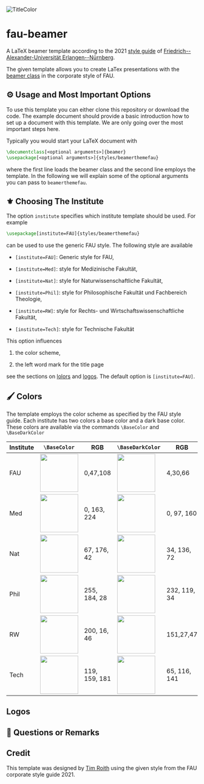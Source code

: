 ![TitleColor](https://user-images.githubusercontent.com/44805883/151393444-20ba6577-121c-44b9-bf77-6bf8682fd6e8.gif)

# fau-beamer

A LaTeX beamer template according to the 2021 [style guide](https://www.intern.fau.de/kommunikation-marketing-und-corporate-identity/corporate-identity/) of [Friedrich--Alexander-Universität Erlangen--Nürnberg](https://www.fau.de/).

The given template allows you to create LaTex presentations with the [beamer class](https://ctan.org/pkg/beamer?lang=en) in the corporate style of FAU.

## :gear: Usage and Most Important Options

To use this template you can either clone this repository or download the code. The example document should provide a basic introduction how to set up a document with this template. We are only going over the most important steps here.

Typically you would start your LaTeX document with

```LaTeX
\documentclass[<optional arguments>]{beamer}
\usepackage[<optional arguments>]{styles/beamerthemefau}
```

where the first line loads the beamer class and the second line employs the template. In the following we will explain some of the optional arguments you can pass to ```beamerthemefau```.

## :fleur_de_lis: Choosing The Institute

The option ```institute``` specifies which institute template should be used. For example

```LaTeX
\usepackage[institute=FAU]{styles/beamerthemefau}
```

can be used to use the generic FAU style. The following style are available

* ```[institute=FAU]```: Generic style for FAU,

* ```[institute=Med]```: style for Medizinische Fakultät,

* ```[institute=Nat]```: style for Naturwissenschaftliche Fakultät,

* ```[institute=Phil]```: style for Philosophische Fakultät und Fachbereich Theologie,

* ```[institute=RW]```: style for Rechts- und Wirtschaftswissenschaftliche Fakultät,

* ```[institute=Tech]```: style for Technische Fakultät

This option influences

1. the color scheme,

2. the left word mark for the title page

see the sections on [lolors](##Colors) and [logos](##Logos). The default option is ```[institute=FAU]```.

## :paintbrush: Colors

The template employs the color scheme as specified by the FAU style guide. Each institute has two colors a base color and a dark base color. These colors are available via the commands ```\BaseColor``` and ```\BaseDarkColor```

| Institute | ```\BaseColor``` | RGB | ```\BaseDarkColor``` | RGB |
| --------- | ---------------- | --- | ----------------- | --- |
| FAU       | <img src="[https://via.placeholder.com/15/002f6c/000000?text=+](https://user-images.githubusercontent.com/44805883/169272361-71da6b14-2b6d-454c-ae73-f581dd75640b.png)" width="100" height="100"> | 0,47,108 | <img src="https://via.placeholder.com/15/041e42/000000?text=+" width="100" height="100"> | 4,30,66 |
| Med       | <img src="https://via.placeholder.com/15/0061a0/000000?text=+" width="100" height="100"> | 0, 163, 224 | <img src="https://via.placeholder.com/15/0060a0/000000?text=+" width="100" height="100"> | 0, 97, 160 |
| Nat       | <img src="https://via.placeholder.com/15/43b02a/000000?text=+" width="100" height="100"> | 67, 176, 42 | <img src="https://via.placeholder.com/15/228848/000000?text=+" width="100" height="100"> | 34, 136, 72 |
| Phil      | <img src="https://via.placeholder.com/15/ffb81c/000000?text=+" width="100" height="100"> | 255, 184, 28 | <img src="https://via.placeholder.com/15/e87722/000000?text=+" width="100" height="100"> | 232, 119, 34 |
| RW        | <img src="https://via.placeholder.com/15/c8102e/000000?text=+" width="100" height="100"> | 200, 16, 46 | <img src="https://via.placeholder.com/15/971b2f/000000?text=+" width="100" height="100"> | 151,27,47 |
| Tech      | <img src="https://via.placeholder.com/15/779fb5/000000?text=+" width="100" height="100"> | 119, 159, 181 | <img src="https://via.placeholder.com/15/41748d/000000?text=+" width="100" height="100"> | 65, 116, 141 |


## Logos

## :paperclip: Questions or Remarks

## Credit

This template was designed by [Tim Roith](https://timroith.github.io/) using the given style from the FAU corporate style guide 2021.

